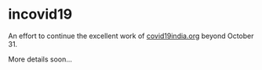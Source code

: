 
# incovid19

An effort to continue the excellent work of [covid19india.org](https://www.covid19india.org) beyond October 31.

More details soon...
